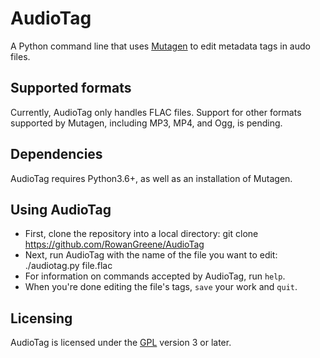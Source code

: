 # AudioTag
A Python command line that uses [Mutagen](https://github.com/quodlibet/mutagen)
to edit metadata tags in audo files.

## Supported formats
Currently, AudioTag only handles FLAC files. Support for other formats supported
by Mutagen, including MP3, MP4, and Ogg, is pending.

## Dependencies
AudioTag requires Python3.6+, as well as an installation of Mutagen.

## Using AudioTag
* First, clone the repository into a local directory:
    git clone https://github.com/RowanGreene/AudioTag
* Next, run AudioTag with the name of the file you want to edit:
    ./audiotag.py file.flac
* For information on commands accepted by AudioTag, run `help`.
* When you're done editing the file's tags, `save` your work and `quit`.

## Licensing
AudioTag is licensed under the [GPL](LICENSE) version 3 or later.
